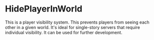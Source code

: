 # HidePlayerInWorld
This is a player visibility system. This prevents players from seeing each other in a given world. It's ideal for single-story servers that require individual visibility. It can be used for further development.
